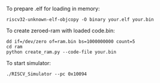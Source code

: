 To prepare .elf for loading in memory:

```
riscv32-unknown-elf-objcopy -O binary your.elf your.bin 
```

To create zeroed-ram with loaded code.bin:
```
dd if=/dev/zero of=ram.bin bs=1000000000 count=5
cd ram
python create_ram.py --code-file your.bin
```

To start simulator:
```
./RISCV_Simulator --pc 0x10094
```
